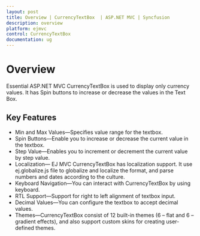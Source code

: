 ```yaml
---
layout: post
title: Overview | CurrencyTextBox  | ASP.NET MVC | Syncfusion
description: overview
platform: ejmvc
control: CurrencyTextBox
documentation: ug
---
```


# Overview

Essential ASP.NET MVC CurrencyTextBox is used to display only currency values. It has Spin buttons to increase or decrease the values in the Text Box. 

## Key Features

* Min and Max Values—Specifies value range for the textbox.
* Spin Buttons—Enable you to increase or decrease the current value in the textbox.
* Step Value—Enables you to increment or decrement the current value by step value.
* Localization— EJ MVC CurrencyTextBox has localization support. It use ej.globalize.js file to globalize and localize the format, and parse numbers and dates according to the culture.
* Keyboard Navigation—You can interact with CurrencyTextBox by using keyboard.
* RTL Support—Support for right to left alignment of textbox input.
* Decimal Values—You can configure the textbox to accept decimal values.
* Themes—CurrencyTextBox consist of 12 built-in themes (6 – flat and 6 – gradient effects), and also support custom skins for creating user-defined themes.




